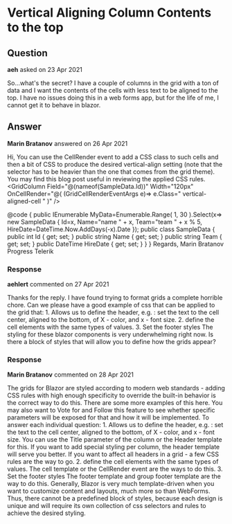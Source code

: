 # Vertical Aligning Column Contents to the top

## Question

**aeh** asked on 23 Apr 2021

So...what's the secret? I have a couple of columns in the grid with a ton of data and I want the contents of the cells with less text to be aligned to the top. I have no issues doing this in a web forms app, but for the life of me, I cannot get it to behave in blazor.

## Answer

**Marin Bratanov** answered on 26 Apr 2021

Hi, You can use the CellRender event to add a CSS class to such cells and then a bit of CSS to produce the desired vertical-align setting (note that the selector has to be heavier than the one that comes from the grid theme). You may find this blog post useful in reviewing the applied CSS rules. <style>
.k-grid td.vertical-aligned-cell {
vertical-align: top;
}
</style> <TelerikGrid Data="@MyData" Height="400px" Pageable="true" Sortable="true" Groupable="true" FilterMode="Telerik.Blazor.GridFilterMode.FilterRow" Resizable="true" Reorderable="true" RowHeight="100">
<GridColumns>
<GridColumn Field="@(nameof(SampleData.Id))" Width="120px" OnCellRender="@( (GridCellRenderEventArgs e)=> e.Class=" vertical-aligned-cell " )" />
<GridColumn Field="@(nameof(SampleData.Name))" Title="Employee Name" Groupable="false" />
<GridColumn Field="@(nameof(SampleData.Team))" Title="Team" />
<GridColumn Field="@(nameof(SampleData.HireDate))" Title="Hire Date" />
</GridColumns>
</TelerikGrid>

@code { public IEnumerable<SampleData> MyData=Enumerable.Range( 1, 30 ).Select(x=> new SampleData
{
Id=x,
Name="name " + x,
Team="team " + x % 5,
HireDate=DateTime.Now.AddDays(-x).Date
}); public class SampleData { public int Id { get; set; } public string Name { get; set; } public string Team { get; set; } public DateTime HireDate { get; set; }
}
} Regards, Marin Bratanov Progress Telerik

### Response

**aehlert** commented on 27 Apr 2021

Thanks for the reply. I have found trying to format grids a complete horrible chore. Can we please have a good example of css that can be applied to the grid that: 1. Allows us to define the header, e.g. : set the text to the cell center, aligned to the bottom, of X - color, and x - font size. 2. define the cell elements with the same types of values. 3. Set the footer styles The styling for these blazor components is very underwhelming right now. Is there a block of styles that will allow you to define how the grids appear?

### Response

**Marin Bratanov** commented on 28 Apr 2021

The grids for Blazor are styled according to modern web standards - adding CSS rules with high enough specificity to override the built-in behavior is the correct way to do this. There are some more examples of this here. You may also want to Vote for and Follow this feature to see whether specific parameters will be exposed for that and how it will be implemented. To answer each individual question: 1. Allows us to define the header, e.g. : set the text to the cell center, aligned to the bottom, of X - color, and x - font size. You can use the Title parameter of the column or the Header template for this. If you want to add special styling per column, the header template will serve you better. If you want to affect all headers in a grid - a few CSS rules are the way to go. 2. define the cell elements with the same types of values. The cell template or the CellRender event are the ways to do this. 3. Set the footer styles The footer template and group footer template are the way to do this. Generally, Blazor is very much template-driven when you want to customize content and layouts, much more so than WebForms. Thus, there cannot be a predefined block of styles, because each design is unique and will require its own collection of css selectors and rules to achieve the desired styling.
